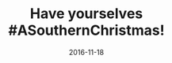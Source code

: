 ---
layout: post
title: >- 
    Have yourselves #ASouthernChristmas!
date:   2016-11-18
file_url: /resources/news/files/20161118_SHBA_Media-Release_Have_yourselves_A_Southern_Christmas.pdf
---